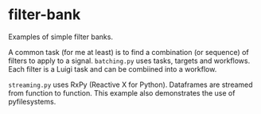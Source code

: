 # filter-bank
Examples of simple filter banks.

A common task (for me at least) is to find a combination (or sequence) of filters to apply to a signal. `batching.py` uses tasks, targets and workflows. Each filter is a Luigi task and can be combiined into a workflow.

`streaming.py` uses RxPy (Reactive X for Python). Dataframes are streamed from function to function. This example also demonstrates the use of pyfilesystems.
